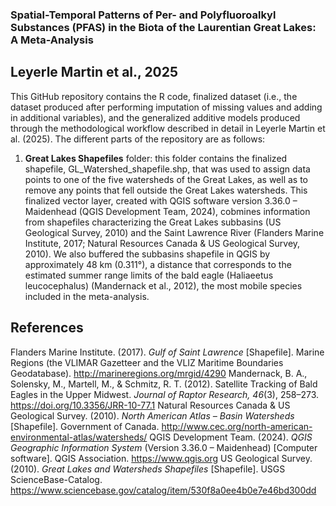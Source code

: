 ### Spatial-Temporal Patterns of Per- and Polyfluoroalkyl Substances (PFAS) in the Biota of the Laurentian Great Lakes: A Meta-Analysis
## Leyerle Martin et al., 2025 

This GitHub repository contains the R code, finalized dataset (i.e., the dataset produced after performing imputation of missing values and adding in additional variables), and the generalized additive models produced through the methodological workflow described in detail in Leyerle Martin et al. (2025). The different parts of the repository are as follows:

1. **Great Lakes Shapefiles** folder: this folder contains the finalized shapefile, GL_Watershed_shapefile.shp, that was used to assign data points to one of the five watersheds of the Great Lakes, as well as to remove any points that fell outside the Great Lakes watersheds. This finalized vector layer, created with QGIS software version 3.36.0 – Maidenhead (QGIS Development Team, 2024), cobmines information from shapefiles characterizing the Great Lakes subbasins (US Geological Survey, 2010) and the Saint Lawrence River (Flanders Marine Institute, 2017; Natural Resources Canada & US Geological Survey, 2010). We also buffered the subbasins shapefile in QGIS by approximately 48 km (0.311°), a distance that corresponds to the estimated summer range limits of the bald eagle (Haliaeetus leucocephalus) (Mandernack et al., 2012), the most mobile species included in the meta-analysis.





## References
Flanders Marine Institute. (2017). *Gulf of Saint Lawrence* [Shapefile]. Marine Regions (the VLIMAR Gazetteer and the VLIZ Maritime Boundaries Geodatabase). http://marineregions.org/mrgid/4290
Mandernack, B. A., Solensky, M., Martell, M., & Schmitz, R. T. (2012). Satellite Tracking of Bald Eagles in the Upper Midwest. *Journal of Raptor Research, 46*(3), 258–273. https://doi.org/10.3356/JRR-10-77.1
Natural Resources Canada & US Geological Survey. (2010). *North American Atlas – Basin Watersheds* [Shapefile]. Government of Canada. http://www.cec.org/north-american-environmental-atlas/watersheds/
QGIS Development Team. (2024). *QGIS Geographic Information System* (Version 3.36.0 – Maidenhead) [Computer software]. QGIS Association. https://www.qgis.org
US Geological Survey. (2010). *Great Lakes and Watersheds Shapefiles* [Shapefile]. USGS ScienceBase-Catalog. https://www.sciencebase.gov/catalog/item/530f8a0ee4b0e7e46bd300dd
